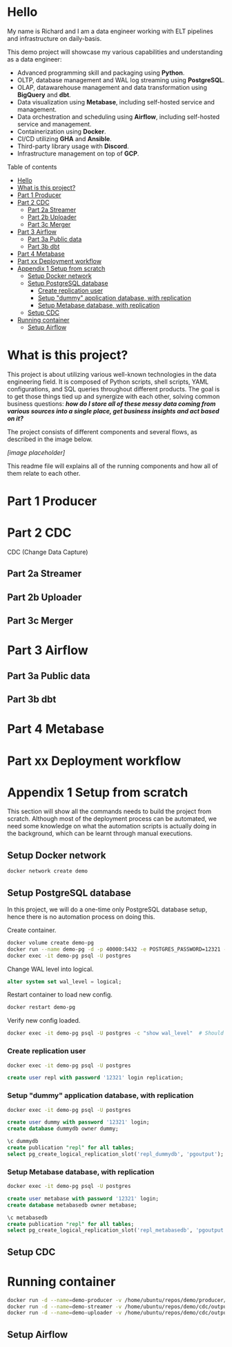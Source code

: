 # Hello

My name is Richard and I am a data engineer working with ELT pipelines and infrastructure on daily-basis.

This demo project will showcase my various capabilities and understanding as a data engineer:

- Advanced programming skill and packaging using **Python**.
- OLTP, database management and WAL log streaming using **PostgreSQL**.
- OLAP, datawarehouse management and data transformation using **BigQuery** and **dbt**.
- Data visualization using **Metabase**, including self-hosted service and management.
- Data orchestration and scheduling using **Airflow**, including self-hosted service and management.
- Containerization using **Docker**.
- CI/CD utilizing **GHA** and **Ansible**.
- Third-party library usage with **Discord**.
- Infrastructure management on top of **GCP**.

Table of contents

- [Hello](#hello)
- [What is this project?](#what-is-this-project)
- [Part 1 Producer](#part-1-producer)
- [Part 2 CDC](#part-2-cdc)
  - [Part 2a Streamer](#part-2a-streamer)
  - [Part 2b Uploader](#part-2b-uploader)
  - [Part 3c Merger](#part-3c-merger)
- [Part 3 Airflow](#part-3-airflow)
  - [Part 3a Public data](#part-3a-public-data)
  - [Part 3b dbt](#part-3b-dbt)
- [Part 4 Metabase](#part-4-metabase)
- [Part xx Deployment workflow](#part-xx-deployment-workflow)
- [Appendix 1 Setup from scratch](#appendix-1-setup-from-scratch)
  - [Setup Docker network](#setup-docker-network)
  - [Setup PostgreSQL database](#setup-postgresql-database)
    - [Create replication user](#create-replication-user)
    - [Setup "dummy" application database, with replication](#setup-dummy-application-database-with-replication)
    - [Setup Metabase database, with replication](#setup-metabase-database-with-replication)
  - [Setup CDC](#setup-cdc)
- [Running container](#running-container)
  - [Setup Airflow](#setup-airflow)

# What is this project?

This project is about utilizing various well-known technologies in the data engineering field. It is composed of Python scripts, shell scripts, YAML configurations, and SQL queries throughout different products. The goal is to get those things tied up and synergize with each other, solving common business questions: **_how do I store all of these messy data coming from various sources into a single place, get business insights and act based on it?_**

The project consists of different components and several flows, as described in the image below.

_[image placeholder]_

This readme file will explains all of the running components and how all of them relate to each other.

# Part 1 Producer

# Part 2 CDC

CDC (Change Data Capture)

## Part 2a Streamer

## Part 2b Uploader

## Part 3c Merger

# Part 3 Airflow

## Part 3a Public data

## Part 3b dbt

# Part 4 Metabase

# Part xx Deployment workflow

# Appendix 1 Setup from scratch

This section will show all the commands needs to build the project from scratch. Although most of the deployment process can be automated, we need some knowledge on what the automation scripts is actually doing in the background, which can be learnt through manual executions.

## Setup Docker network

```sh
docker network create demo
```

## Setup PostgreSQL database

In this project, we will do a one-time only PostgreSQL database setup, hence there is no automation process on doing this.

Create container.

```sh
docker volume create demo-pg
docker run --name demo-pg -d -p 40000:5432 -e POSTGRES_PASSWORD=12321 -v demo-pg:/var/lib/postgresql/data --network demo postgres:17
docker exec -it demo-pg psql -U postgres
```

Change WAL level into logical.

```sql
alter system set wal_level = logical;
```

Restart container to load new config.

```sh
docker restart demo-pg
```

Verify new config loaded.

```sh
docker exec -it demo-pg psql -U postgres -c "show wal_level"  # Should print logical
```

### Create replication user

```sh
docker exec -it demo-pg psql -U postgres
```

```sql
create user repl with password '12321' login replication;
```

### Setup "dummy" application database, with replication

```sh
docker exec -it demo-pg psql -U postgres
```

```sql
create user dummy with password '12321' login;
create database dummydb owner dummy;

\c dummydb
create publication "repl" for all tables;
select pg_create_logical_replication_slot('repl_dummydb', 'pgoutput');  -- Name must be unique across DB instance
```

### Setup Metabase database, with replication

```sh
docker exec -it demo-pg psql -U postgres
```

```sql
create user metabase with password '12321' login;
create database metabasedb owner metabase;

\c metabasedb
create publication "repl" for all tables;
select pg_create_logical_replication_slot('repl_metabasedb', 'pgoutput');  -- Name must be unique across DB instance
```

## Setup CDC

# Running container

```sh
docker run -d --name=demo-producer -v /home/ubuntu/repos/demo/producer/pg.json:/app/pg.json --network demo demo-producer:0.0.1
docker run -d --name=demo-streamer -v /home/ubuntu/repos/demo/cdc/outputs:/app/outputs -v /home/ubuntu/repos/demo/cdc/logs:/app/logs -v /home/ubuntu/repos/demo/cdc/ageless-aura-462704-t4-a13ab9de1b8a-cdc.json:/app/sa.json -v /home/ubuntu/repos/demo/cdc/.env.dummydb:/app/.env --network demo demo-streamer:0.0.1
docker run -d --name=demo-uploader -v /home/ubuntu/repos/demo/cdc/outputs:/app/outputs -v /home/ubuntu/repos/demo/cdc/logs:/app/logs -v /home/ubuntu/repos/demo/cdc/ageless-aura-462704-t4-a13ab9de1b8a-cdc.json:/app/sa.json -v /home/ubuntu/repos/demo/cdc/.env.dummydb:/app/.env --network demo demo-uploader:0.0.1
```

## Setup Airflow
